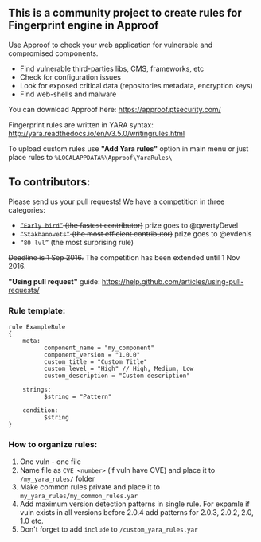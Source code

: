 ## This is a community project to create rules for Fingerprint engine in Approof
Use Approof to check your web application for vulnerable and compromised components.
* Find vulnerable third-parties libs, CMS, frameworks, etc
* Check for configuration issues
* Look for exposed critical data (repositories metadata, encryption keys)
* Find web-shells and malware

You can download Approof here: https://approof.ptsecurity.com/

Fingerprint rules are written in YARA syntax: http://yara.readthedocs.io/en/v3.5.0/writingrules.html

To upload custom rules use **"Add Yara rules"** option in main menu or just place rules to `%LOCALAPPDATA%\Approof\YaraRules\`

## To contributors:
Please send us your pull requests!
We have a competition in three categories:
* ~~`”Early bird”` (the fastest contributor)~~ prize goes to @qwertyDevel
* ~~`“Stakhanovets”` (the most efficient contributor)~~ prize goes to @evdenis
* `“80 lvl”` (the most surprising rule)

~~Deadline is 1 Sep 2016.~~
The competition has been extended until 1 Nov 2016.

**"Using pull request"** guide: https://help.github.com/articles/using-pull-requests/

### Rule template:
```
rule ExampleRule
{
    meta:
		  component_name = "my_component"
		  component_version = "1.0.0"
		  custom_title = "Custom Title"
		  custom_level = "High" // High, Medium, Low
		  custom_description = "Custom description"
 
    strings:
		  $string = "Pattern"
 
    condition:
		  $string
}
```
### How to organize rules:
1. One vuln - one file
2. Name file as `CVE_<number>` (if vuln have CVE) and place it to `/my_yara_rules/` folder
3. Make common rules private and place it to `my_yara_rules/my_common_rules.yar`
4. Add maximum version detection patterns in single rule. For expamle if vuln exists in all versions before 2.0.4 add patterns for 2.0.3, 2.0.2, 2.0, 1.0 etc.
5. Don't forget to add `include` to `/custom_yara_rules.yar`
